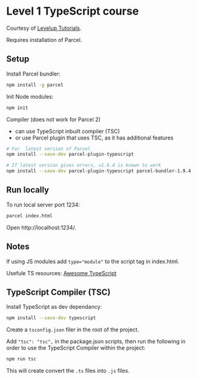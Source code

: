 # Level 1 TypeScript course

Courtesy of [Levelup Tutorials](https://leveluptutorials.com/).

Requires installation of Parcel.

## Setup

Install Parcel bundler:

```bash
npm install -g parcel
```

Init Node modules:

```bash
npm init
```


Compiler (does not work for Parcel 2)
- can use TypeScript inbuilt compiler (TSC)
- or use Parcel plugin that uses TSC, as it has additional features

```bash
# For  latest version of Parcel
npm install --save-dev parcel-plugin-typescript

# If latest version gives errors, v1.9.4 is known to work
npm install --save-dev parcel-plugin-typescript parcel-bundler-1.9.4
```

## Run locally

To run local server port 1234:

```bash
parcel index.html
```
Open http://localhost:1234/.

## Notes

If using JS modules add `type="module"` to the script tag in index.html.

Usefule TS resources: [Awesome TypeScript](https://github.com/dzharii/awesome-typescript)

## TypeScript Compiler (TSC)

Install TypeScript as dev dependancy:
```bash
npm install --save-dev typescript
```

Create a `tsconfig.json` filer in the root of the project.

Add `"tsc": "tsc",` in the package.json scripts, then run the following in order to use the TypeScript Compiler within the project:

```bash
npm run tsc
```

This will create convert the `.ts` files into `.js` files.
